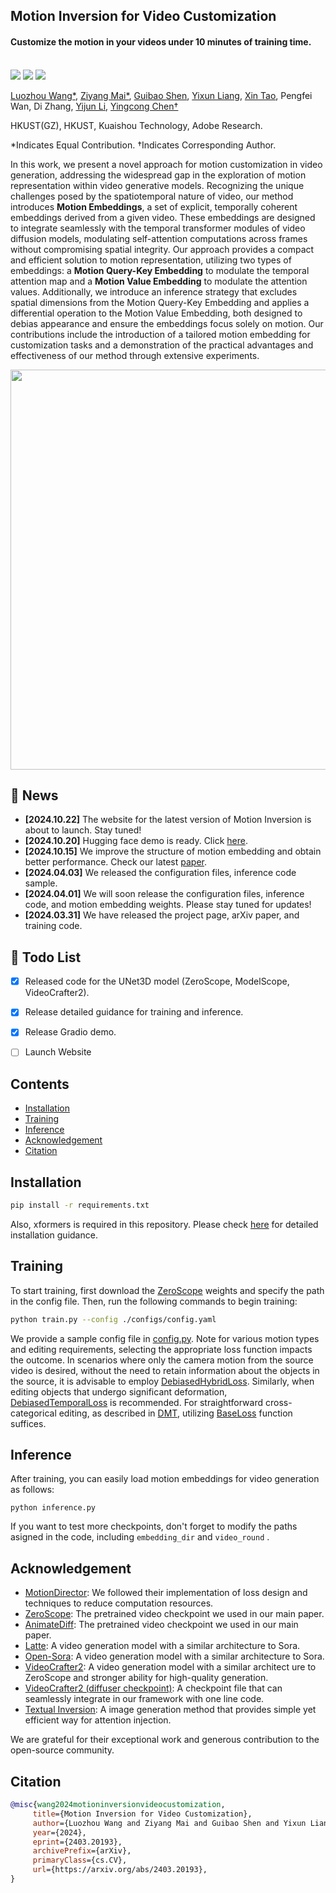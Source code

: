 ## Motion Inversion for Video Customization
<h4>Customize the motion in your videos under 10 minutes of training time.</h4>
<br>
    <a href="https://arxiv.org/abs/2403.20193"><img src='https://img.shields.io/badge/arXiv-2403.20193-b31b1b.svg'></a>
    <a href=''><img src='https://img.shields.io/badge/Project_Page-MotionInversion(Coming soon)-blue'></a>
    <a href='https://huggingface.co/spaces/ziyangmai/MotionInversion'><img src='https://img.shields.io/badge/HuggingFace-Inference_Demo-yellow'></a>
<!--     <a href='https://www.youtube.com/watch?v=Wq93zi8bE3U'><img src='https://img.shields.io/badge/Demo_Video-MotionDirector-red'></a> -->
<br>

[Luozhou Wang*](https://wileewang.github.io/), [Ziyang Mai*](https://ziyang1106.github.io/), [Guibao Shen](), [Yixun Liang](https://yixunliang.github.io/), [Xin Tao](http://www.xtao.website/), Pengfei Wan, Di Zhang, [Yijun Li](https://yijunmaverick.github.io/), [Yingcong Chen†](https://www.yingcong.me)

HKUST(GZ), HKUST, Kuaishou Technology, Adobe Research.

*Indicates Equal Contribution. †Indicates Corresponding Author.

In this work, we present a novel approach for motion customization in video generation, addressing the widespread gap in the exploration of motion representation within video generative models. Recognizing the unique challenges posed by the spatiotemporal nature of video, our method introduces **Motion Embeddings**, a set of explicit, temporally coherent embeddings derived from a given video. These embeddings are designed to integrate seamlessly with the temporal transformer modules of video diffusion models, modulating self-attention computations across frames without compromising spatial integrity. Our approach provides a compact and efficient solution to motion representation, utilizing two types of embeddings: a **Motion Query-Key Embedding** to modulate the temporal attention map and a **Motion Value Embedding** to modulate the attention values. Additionally, we introduce an inference strategy that excludes spatial dimensions from the Motion Query-Key Embedding and applies a differential operation to the Motion Value Embedding, both designed to debias appearance and ensure the embeddings focus solely on motion. Our contributions include the introduction of a tailored motion embedding for customization tasks and a demonstration of the practical advantages and effectiveness of our method through extensive experiments.

<!-- insert a teaser gif -->
<img src="assets/mi.gif"  width="640" />



## 📰 News
* **[2024.10.22]** The website for the latest version of Motion Inversion is about to launch. Stay tuned!
* **[2024.10.20]** Hugging face demo is ready. Click [here](https://huggingface.co/spaces/ziyangmai/MotionInversion).
* **[2024.10.15]** We improve the structure of motion embedding and obtain better performance. Check our latest [paper](https://arxiv.org/abs/2403.20193).
* **[2024.04.03]** We released the configuration files, inference code sample.
* **[2024.04.01]** We will soon release the configuration files, inference code, and motion embedding weights. Please stay tuned for updates!
* **[2024.03.31]** We have released the project page, arXiv paper, and training code.

## 🚧 Todo List
* [x] Released code for the UNet3D model (ZeroScope, ModelScope, VideoCrafter2).
* [x] Release detailed guidance for training and inference.
* [x] Release Gradio demo.
* [ ] Launch Website



## Contents

* [Installation](#installation)
* [Training](#training)
* [Inference](#inference)
* [Acknowledgement](#acknowledgement)
* [Citation](#citation)

<!-- * [Motion Embeddings Hub](#motion-embeddings-hub) -->

## Installation

```bash
pip install -r requirements.txt
```
Also, xformers is required in this repository. Please check [here](https://github.com/facebookresearch/xformers) for detailed installation guidance.

## Training

To start training, first download the [ZeroScope](https://huggingface.co/cerspense/zeroscope_v2_576w) weights and specify the path in the config file. Then, run the following commands to begin training:

```bash
python train.py --config ./configs/config.yaml
```
We provide a sample config file in [config.py](./configs/config.yaml). 
Note for various motion types and editing requirements, selecting the appropriate loss function impacts the outcome. In scenarios where only the camera motion from the source video is desired, without the need to retain information about the objects in the source, it is advisable to employ [DebiasedHybridLoss](./loss/debiased_hybrid_loss.py). Similarly, when editing objects that undergo significant deformation, [DebiasedTemporalLoss](./loss/debiased_temporal_loss.py) is recommended. For straightforward cross-categorical editing, as described in [DMT]('https://diffusion-motion-transfer.github.io/'), utilizing [BaseLoss](./loss/base_loss.py) function suffices.

## Inference
After training, you can easily load motion embeddings for video generation as follows:

```
python inference.py
```

If you want to test more checkpoints, don't forget to modify the paths asigned in the code, including ```embedding_dir``` and ```video_round``` .

## Acknowledgement

* [MotionDirector](https://github.com/showlab/MotionDirector): We followed their implementation of loss design and techniques to reduce computation resources.
* [ZeroScope](https://huggingface.co/cerspense/zeroscope_v2_576w): The pretrained video checkpoint we used in our main paper.
* [AnimateDiff](https://github.com/guoyww/animatediff/): The pretrained video checkpoint we used in our main paper.
* [Latte](https://github.com/Vchitect/Latte): A video generation model with a similar architecture to Sora.
* [Open-Sora](https://github.com/hpcaitech/Open-Sora): A video generation model with a similar architecture to Sora.
* [VideoCrafter2](https://github.com/AILab-CVC/VideoCrafter): A video generation model with a similar architect ure to ZeroScope and stronger ability for high-quality generation.
* [VideoCrafter2 (diffuser checkpoint)](https://hf-mirror.com/adamdad/videocrafterv2_diffusers): A checkpoint file that can seamlessly integrate in our framework with one line code.
* [Textual Inversion](https://github.com/rinongal/textual_inversion): A image generation method that provides simple yet efficient way for attention injection.

We are grateful for their exceptional work and generous contribution to the open-source community.

## Citation

 ```bibtex
@misc{wang2024motioninversionvideocustomization,
      title={Motion Inversion for Video Customization}, 
      author={Luozhou Wang and Ziyang Mai and Guibao Shen and Yixun Liang and Xin Tao and Pengfei Wan and Di Zhang and Yijun Li and Yingcong Chen},
      year={2024},
      eprint={2403.20193},
      archivePrefix={arXiv},
      primaryClass={cs.CV},
      url={https://arxiv.org/abs/2403.20193}, 
}
``` 

<!-- ## Star History

[![Star History Chart](https://api.star-history.com/svg?repos=hpcaitech/Open-Sora&type=Date)](https://star-history.com/#hpcaitech/Open-Sora&Date) -->
